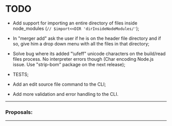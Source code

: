 # TODO

- Add support for importing an entire directory of files inside node_modules (``` // $import<<DIR 'dirInsideNodeModules/' ```);

- In "merger add" ask the user if he is on the header file directory and if so, give him a drop down menu with all the files in that directory;

- Solve bug where its added "\ufeff" unicode characters on the build/read files process. No interpreter errors though (Char encoding Node.js issue. Use "strip-bom" package on the next release);

- TESTS;
- Add an edit source file command to the CLI;
- Add more validation and error handling to the CLI.

--------------------------------------------------------------------------------------------------------------------------
### Proposals:


--------------------------------------------------------------------------------------------------------------------------
